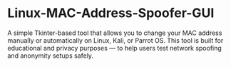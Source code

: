 # Linux-MAC-Address-Spoofer-GUI
A simple Tkinter-based tool that allows you to change your MAC address manually or automatically on Linux, Kali, or Parrot OS. This tool is built for educational and privacy purposes — to help users test network spoofing and anonymity setups safely.
